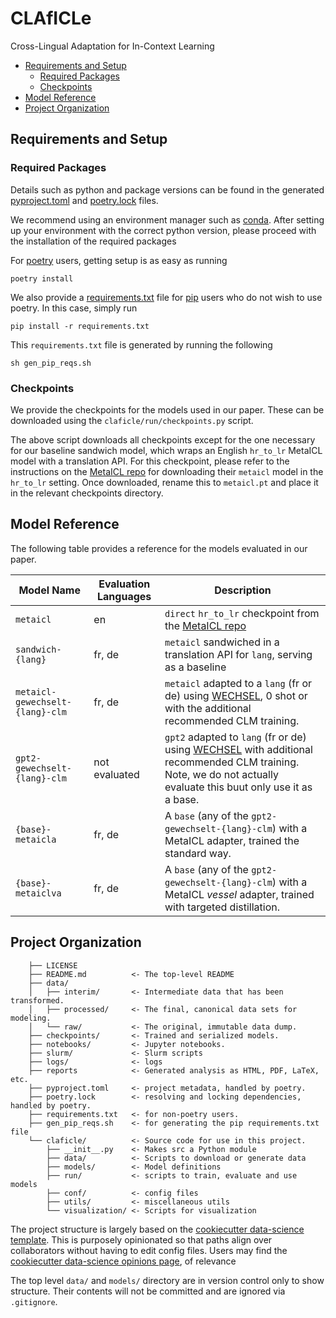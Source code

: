 # CLAfICLe

Cross-Lingual Adaptation for In-Context Learning

<!-- prettier-ignore-start -->
<!-- vim-markdown-toc GFM -->

* [Requirements and Setup](#requirements-and-setup)
    * [Required Packages](#required-packages)
    * [Checkpoints](#checkpoints)
* [Model Reference](#model-reference)
* [Project Organization](#project-organization)

<!-- vim-markdown-toc -->
<!-- prettier-ignore-end -->

## Requirements and Setup

### Required Packages

Details such as python and package versions can be found in the generated
[pyproject.toml](pyproject.toml) and [poetry.lock](poetry.lock) files.

We recommend using an environment manager such as
[conda](https://docs.conda.io/en/latest/). After setting up your environment
with the correct python version, please proceed with the installation of the
required packages

For [poetry](https://python-poetry.org/) users, getting setup is as easy as
running

```terminal
poetry install
```

We also provide a [requirements.txt](requirements.txt) file for
[pip](https://pypi.org/project/pip/) users who do not wish to use poetry. In
this case, simply run

```terminal
pip install -r requirements.txt
```

This `requirements.txt` file is generated by running the following

```terminal
sh gen_pip_reqs.sh
```

### Checkpoints

We provide the checkpoints for the models used in our paper. These can be
downloaded using the `claficle/run/checkpoints.py` script.

The above script downloads all checkpoints except for the one necessary for our
baseline sandwich model, which wraps an English `hr_to_lr` MetaICL model with a
translation API. For this checkpoint, please refer to the instructions on the
[MetaICL repo](https://github.com/facebookresearch/MetaICL) for downloading
their `metaicl` model in the `hr_to_lr` setting. Once downloaded, rename this to
`metaicl.pt` and place it in the relevant checkpoints directory.

## Model Reference

The following table provides a reference for the models evaluated in our paper.

| **Model Name**                  | **Evaluation Languages** | **Description**                                                                                                                                                                                    |
| ------------------------------- | ------------------------ | -------------------------------------------------------------------------------------------------------------------------------------------------------------------------------------------------- |
| `metaicl`                       | en                       | `direct` `hr_to_lr` checkpoint from the [MetaICL repo](https://github.com/facebookresearch/MetaICL)                                                                                                |
| `sandwich-{lang}`               | fr, de                   | `metaicl` sandwiched in a translation API for `lang`, serving as a baseline                                                                                                                        |
| `metaicl-gewechselt-{lang}-clm` | fr, de                   | `metaicl` adapted to a `lang` (fr or de) using [WECHSEL](https://github.com/CPJKU/wechsel), 0 shot or with the additional recommended CLM training.                                                |
| `gpt2-gewechselt-{lang}-clm`    | not evaluated            | `gpt2` adapted to `lang` (fr or de) using [WECHSEL](https://github.com/CPJKU/wechsel) with additional recommended CLM training. Note, we do not actually evaluate this buut only use it as a base. |
| `{base}-metaicla`               | fr, de                   | A `base` (any of the `gpt2-gewechselt-{lang}-clm`) with a MetaICL adapter, trained the standard way.                                                                                               |
| `{base}-metaiclva`              | fr, de                   | A `base` (any of the `gpt2-gewechselt-{lang}-clm`) with a MetaICL _vessel_ adapter, trained with targeted distillation.                                                                            |

## Project Organization

```plaintext
    ├── LICENSE
    ├── README.md          <- The top-level README
    ├── data/
    │   ├── interim/       <- Intermediate data that has been transformed.
    │   ├── processed/     <- The final, canonical data sets for modeling.
    │   └── raw/           <- The original, immutable data dump.
    ├── checkpoints/       <- Trained and serialized models.
    ├── notebooks/         <- Jupyter notebooks.
    ├── slurm/             <- Slurm scripts
    ├── logs/              <- logs
    ├── reports            <- Generated analysis as HTML, PDF, LaTeX, etc.
    ├── pyproject.toml     <- project metadata, handled by poetry.
    ├── poetry.lock        <- resolving and locking dependencies, handled by poetry.
    ├── requirements.txt   <- for non-poetry users.
    ├── gen_pip_reqs.sh    <- for generating the pip requirements.txt file
    └── claficle/          <- Source code for use in this project.
        ├── __init__.py    <- Makes src a Python module
        ├── data/          <- Scripts to download or generate data
        ├── models/        <- Model definitions
        ├── run/           <- scripts to train, evaluate and use models
        ├── conf/          <- config files
        ├── utils/         <- miscellaneous utils
        └── visualization/ <- Scripts for visualization
```

The project structure is largely based on the
[cookiecutter data-science template](https://github.com/drivendata/cookiecutter-data-science).
This is purposely opinionated so that paths align over collaborators without
having to edit config files. Users may find the
[cookiecutter data-science opinions page](http://drivendata.github.io/cookiecutter-data-science/#opinions),
of relevance

The top level `data/` and `models/` directory are in version control only to
show structure. Their contents will not be committed and are ignored via
`.gitignore`.
